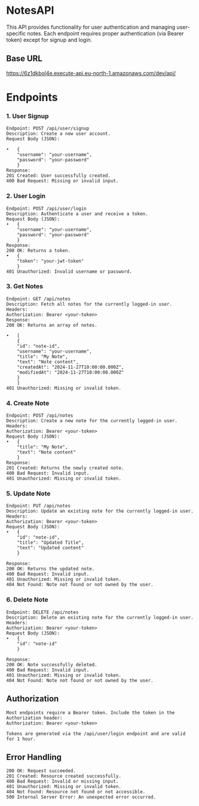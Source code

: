 # NotesAPI

This API provides functionality for user authentication and managing user-specific notes. Each endpoint requires proper authentication (via Bearer token) except for signup and login.

 ## Base URL
https://6z1dkbol4e.execute-api.eu-north-1.amazonaws.com/dev/api/

# Endpoints

### 1. User Signup

    Endpoint: POST /api/user/signup
	Description: Create a new user account.
	Request Body (JSON):

    •	{
        "username": "your-username",
        "password": "your-password"
        }
    Response:
	201 Created: User successfully created.
	400 Bad Request: Missing or invalid input.

### 2. User Login

	Endpoint: POST /api/user/login
	Description: Authenticate a user and receive a token.
	Request Body (JSON):
    •	{
        "username": "your-username",
        "password": "your-password"
        }
	Response:
	200 OK: Returns a token.
    •	{
        "token": "your-jwt-token"
        }
	401 Unauthorized: Invalid username or password.

### 3. Get Notes

	Endpoint: GET /api/notes
	Description: Fetch all notes for the currently logged-in user.
	Headers:
	Authorization: Bearer <your-token>
	Response:
	200 OK: Returns an array of notes.

    •	[
        {
        "id": "note-id",
        "username": "your-username",
        "title": "My Note",
        "text": "Note content",
        "createdAt": "2024-11-27T10:00:00.000Z",
        "modifiedAt": "2024-11-27T10:00:00.000Z"
        }
        ]
	401 Unauthorized: Missing or invalid token.

### 4. Create Note

	Endpoint: POST /api/notes
	Description: Create a new note for the currently logged-in user.
	Headers:
	Authorization: Bearer <your-token>
	Request Body (JSON):
    •	{
        "title": "My Note",
        "text": "Note content"
        }
	Response:
	201 Created: Returns the newly created note.
	400 Bad Request: Invalid input.
	401 Unauthorized: Missing or invalid token.

### 5. Update Note

	Endpoint: PUT /api/notes
	Description: Update an existing note for the currently logged-in user.
	Headers:
	Authorization: Bearer <your-token>
	Request Body (JSON):
    •	{
        "id": "note-id",
        "title": "Updated Title",
        "text": "Updated content"
        }

	Response:
	200 OK: Returns the updated note.
	400 Bad Request: Invalid input.
	401 Unauthorized: Missing or invalid token.
	404 Not Found: Note not found or not owned by the user.

### 6. Delete Note

	Endpoint: DELETE /api/notes
	Description: Delete an existing note for the currently logged-in user.
	Headers:
	Authorization: Bearer <your-token>
	Request Body (JSON):
    •	{
        "id": "note-id"
        }

	Response:
	200 OK: Note successfully deleted.
	400 Bad Request: Invalid input.
	401 Unauthorized: Missing or invalid token.
	404 Not Found: Note not found or not owned by the user.

## Authorization

	Most endpoints require a Bearer token. Include the token in the Authorization header:
    Authorization: Bearer <your-token>

    Tokens are generated via the /api/user/login endpoint and are valid for 1 hour.

## Error Handling

	200 OK: Request succeeded.
	201 Created: Resource created successfully.
	400 Bad Request: Invalid or missing input.
	401 Unauthorized: Missing or invalid token.
	404 Not Found: Resource not found or not accessible.
	500 Internal Server Error: An unexpected error occurred.